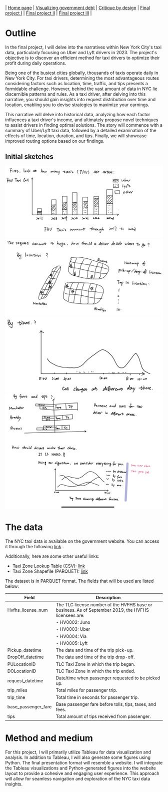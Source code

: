 | [Home page](https://xujinyun.github.io/MyDataStory/) | [Visualizing government debt](visualizing-government-debt) | [Critique by design](critique-by-design) | [Final project I](final-project-part-one) | [Final project II](final-project-part-two) | [Final project III](final-project-part-three) |


<!-- > Important note: this template includes major elements of Part I, but the instructions on Canvas are the authoritative source.  Make sure to read through the assignment page and review the rubric to confirm you have everything you need before submitting.  When done, delete these instructions before submitting. -->

# Outline
In the final project, I will delve into the narratives within New York City's taxi data, particularly focusing on Uber and Lyft drivers in 2023. The project's objective is to discover an efficient method for taxi drivers to optimize their profit during daily operations.

Being one of the busiest cities globally, thousands of taxis operate daily in New York City. For taxi drivers, determining the most advantageous routes considering factors such as location, time, traffic, and tips presents a formidable challenge. However, behind the vast amount of data in NYC lie discernible patterns and rules. As a taxi driver, after delving into this narrative, you should gain insights into request distribution over time and location, enabling you to devise strategies to maximize your earnings.

This narrative will delve into historical data, analyzing how each factor influences a taxi driver's income, and ultimately propose novel techniques to assist drivers in finding optimal solutions. The story will commence with a summary of Uber/Lyft taxi data, followed by a detailed examination of the effects of time, location, duration, and tips. Finally, we will showcase improved routing options based on our findings.

## Initial sketches
<p align="center">
  <img src="./Final1/Final1_1.jpg"/>
  <img src="./Final1/Final1_2.jpg"/>
  <img src="./Final1/Final1_3.jpg"/>
  <img src="./Final1/Final1_4.jpg"/>
</p>

# The data
The NYC taxi data is available on the government website. You can access it through the following [link](https://www.nyc.gov/site/tlc/about/tlc-trip-record-data.page) .

Additionally, here are some other useful links:
- Taxi Zone Lookup Table (CSV): [link](https://d37ci6vzurychx.cloudfront.net/misc/taxi+_zone_lookup.csv)
- Taxi Zone Shapefile (PARQUET): [link](https://d37ci6vzurychx.cloudfront.net/misc/taxi_zones.zip)

The dataset is in PARQUET format. The fields that will be used are listed below:

| Field                   | Description                                                                                                      |
|-------------------------|------------------------------------------------------------------------------------------------------------------|
| Hvfhs_license_num       | The TLC license number of the HVFHS base or business. As of September 2019, the HVFHS licensees are:             |
|                         | - HV0002: Juno                                                                                                   |
|                         | - HV0003: Uber                                                                                                   |
|                         | - HV0004: Via                                                                                                    |
|                         | - HV0005: Lyft                                                                                                   |
| Pickup_datetime         | The date and time of the trip pick-up.                                                                           |
| DropOff_datetime        | The date and time of the trip drop-off.                                                                          |
| PULocationID            | TLC Taxi Zone in which the trip began.                                                                           |
| DOLocationID            | TLC Taxi Zone in which the trip ended.                                                                           |
| request_datetime        | Date/time when passenger requested to be picked up.                                                              |
| trip_miles              | Total miles for passenger trip.                                                                                  |
| trip_time               | Total time in seconds for passenger trip.                                                                        |
| base_passenger_fare     | Base passenger fare before tolls, tips, taxes, and fees.                                                         |
| tips                    | Total amount of tips received from passenger.                                                                    |



# Method and medium
For this project, I will primarily utilize Tableau for data visualization and analysis. In addition to Tableau, I will also generate some figures using Python. The final presentation format will resemble a website. I will integrate the Tableau visualizations and Python-generated figures into the website layout to provide a cohesive and engaging user experience. This approach will allow for seamless navigation and exploration of the NYC taxi data insights.



